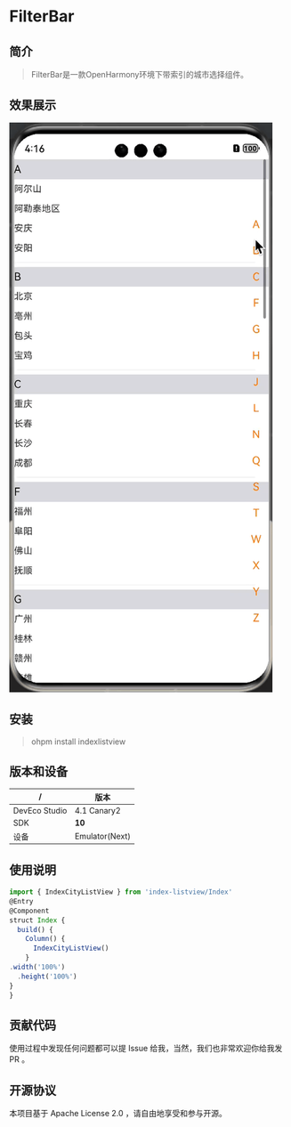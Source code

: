 # FilterBar

## 简介

> FilterBar是一款OpenHarmony环境下带索引的城市选择组件。

## 效果展示

![输入图片说明](城市选择.gif)

## 安装

> ohpm install indexlistview

## 版本和设备

| /             | 版本             |
|---------------|----------------|
| DevEco Studio | 4.1 Canary2    |
| SDK           | **10**             |
| 设备            | Emulator(Next) |

## 使用说明

```typescript
import { IndexCityListView } from 'index-listview/Index'
@Entry
@Component
struct Index {
  build() {
    Column() {
      IndexCityListView()
    }
.width('100%')
  .height('100%')
}
}

```

## 贡献代码

使用过程中发现任何问题都可以提 Issue 给我，当然，我们也非常欢迎你给我发 PR 。

## 开源协议

本项目基于 Apache License 2.0 ，请自由地享受和参与开源。

